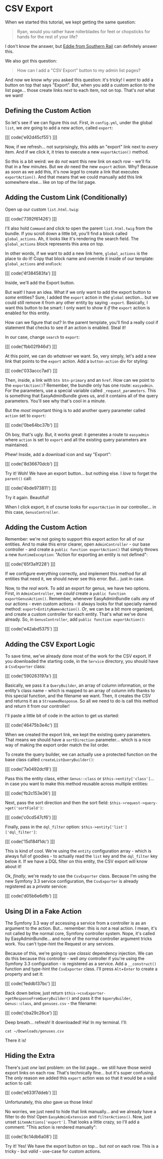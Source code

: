 # CSV Export

When we started this tutorial, we kept getting the same question:

> Ryan, would you rather have rollerblades for feet or chopsticks for hands
> for the rest of your life?

I don't know the answer, but [Eddie from Southern Rail][eddie] can definitely
answer this.

We also got this question:

> How can I add a "CSV Export" button to my admin list pages?

And now we know *why* you asked this question: it's tricky! I *want* to add a button
on top that says "Export". But, when you add a custom action to the list page...
those create links *next* to each item, not on top. That's *not* what we want!

## Defining the Custom Action

So let's see if we can figure this out. First, in `config.yml`, under the global
`list`, we *are* going to add a new action, called `export`:

[[[ code('e92d45cf55') ]]]

Now, if we refresh... not surprisingly, this adds an "export" link next to *every*
item. And if we click it, it tries to execute a new `exportAction()` method.

So this is a bit weird: we do *not* want this new link on each row - we'll fix
that in a few minutes. But we *do* need the new `export` action. Why? Because as
*soon* as we add this, it's now *legal* to create a link that executes `exportAction()`.
And that means that we could manually add this link somewhere else... like on top
of the list page.

## Adding the Custom Link (Conditionally)

Open up our custom `list.html.twig`:

[[[ code('7392f61426') ]]]

I'll also hold `Command` and click to open the parent `list.html.twig` from the bundle.
If you scroll down a little bit, you'll find a block called `global_actions`. Ah,
it looks like it's rendering the search field. The `global_actions` block represents
this area on top.

In other words, if we want to add a new link here, `global_actions` is the place
to do it! Copy that block name and override it inside of our template: `global_actions`
and `endlock`:

[[[ code('4f384583fa') ]]]

Inside, we'll add the Export button.

But wait! I have an idea. What if we only want to add the export button to *some*
entities? Sure, I added the `export` action in the `global` section... but we could
still remove it from any other entity by saying `-export`. Basically, I want this
button to be smart: I only want to show it *if* the `export` action is enabled for
this entity.

How can we figure that out? In the parent template, you'll find a really cool if statement
that checks to see if an action is enabled. Steal it!

In our case, change `search` to `export`:

[[[ code('fbb02f946d') ]]]

At this point, we can do *whatever* we want. So, very simply, let's add a new link
that points to the `export` action. Add a `button-action` div for styling:

[[[ code('033accc7ad') ]]]

Then, inside, a link with `btn btn-primary` and an `href`. How can we point to the
`exportAction()`? Remember, the bundle only has one route: `easyadmin`. For the
parameters, use a special variable called `_request_parameters`. This is something
that EasyAdminBundle gives us, and it contains all of the query parameters. You'll
see why that's cool in a minute.

But the *most* important thing is to add another query parameter called `action`
set to `export`:

[[[ code('0be64bc37b') ]]]

Oh boy, that's ugly. But, it works great: it generates a route to `easyadmin` where
`action` is set to `export` and all the existing query parameters are maintained.

Phew! Inside, add a download icon and say "Export":

[[[ code('8d36670dcb') ]]]

Try it! Woh! We have an export button... but nothing else. I *love* to forget the
`parent()` call:

[[[ code('4bde973811') ]]]

Try it again. Beautiful!

When I click export, it of course looks for `exportAction` in our controller...
in this case, `GenusController`. 

## Adding the Custom Action

Remember: we're not going to support this export action for all of our entities.
And to make this error clearer, open `AdminController` - our base controller - and
create a `public function exportAction()` that simply throws a new `RuntimeException`:
"Action for exporting an entity is not defined":

[[[ code('65f3a1f228') ]]]

If we configure everything correctly, and implement this method for all entities
that need it, we should never see this error. But... just in case.

Now, to the *real* work. To add an export for genus, we have two options. First,
in `AdminController`, we *could* create a `public function exportGenusAction()`. Remember,
whenever EasyAdminBundle calls *any* of our actions - even custom actions - it
always looks for that specially named method: `export<EntityName>Action()`. *Or*, we
can be a bit more organized, and create a custom controller for each entity. That's
what we've done already. So, in `GenusController`, add `public function exportAction()`:

[[[ code('e42abd5375') ]]]

## Adding the CSV Export Logic

To save time, we've already done most of the work for the CSV export. If you downloaded
the starting code, in the `Service` directory, you should have a `CsvExporter` class:

[[[ code('590263197a') ]]]

Basically, we pass it a `QueryBuilder`, an array of column information, or the
entity's class name - which is mapped to an array of column info thanks to this
special function, and the filename we want. Then, it creates the CSV and returns
it as a `StreamedResponse`. So all we need to do is call this method and return it
from our controller!

I'll paste a little bit of code in the action to get us started:

[[[ code('46475b3e4c') ]]]

When we created the export link, we kept the existing query parameters. That means
we should have a `sortDirection` parameter... which is a nice way of making the export
order match the list order.

To create the query builder, we can actually use a protected function on the
base class called `createListQueryBuilder()`:

[[[ code('7a0492dcf8') ]]]

Pass this the entity class, either `Genus::class` or `$this->entity['class']`...
in case you want to make this method reusable across multiple entities:

[[[ code('fb2c153e36') ]]]

Next, pass the sort direction and then the sort field: `$this->request->query->get('sortField')`:

[[[ code('c0cd547cf6') ]]]

Finally, pass in the `dql_filter` option: `$this->entity['list']['dql_filter']`:

[[[ code('15d184f1dc') ]]]

This is kind of cool. We're using the `entity` configuration array - which is always
full of goodies - to actually read the `list` key and the `dql_filter` key below
it. If we have a DQL filter on this entity, the CSV export will know about it!

Ok, *finally*, we're ready to use the `CsvExporter` class. Because I'm using the
new Symfony 3.3 service configuration, the `CsvExporter` is already registered as
a *private* service:

[[[ code('d05b6e6dfb') ]]]

## Using DI in a Fake Action

The Symfony 3.3 way of accessing a service from a controller is as an argument to
the action. But... remember: this is *not* a real action. I mean, it's not called
by the normal core, Symfony controller system. Nope, it's called by EasyAdminBundle...
and none of the normal controller argument tricks work. You can't type-hint the Request
or any services.

Because of this, we're going to use *classic* dependency injection. We can do this
because this controller - well *any* controller if you're using the Symfony 3.3
configuration - is registered as a service. Add a `__construct()` function and
type-hint the `CsvExporter` class. I'll press `Alt`+`Enter` to create a property and
set it:

[[[ code('feddb137bc') ]]]

Back down below, just return `$this->csvExporter->getResponseFromQueryBuilder()`
and pass it the `$queryBuilder`, `Genus::class`, and `genuses.csv` - the filename:

[[[ code('cba29c26ce') ]]]

Deep breath... refresh! It downloaded! Ha! In my terminal. I'll:

```terminal
cat ~/Downloads/genuses.csv
```

There it is!

## Hiding the Extra 

There's just *one* last problem: on the list page... we still have those weird
export links on each row. That's technically fine... but it's super confusing. The
*only* reason we added this `export` action was so that it would be a valid action
to call:

[[[ code('e633f7ddeb') ]]]

Unfortunately, this *also* gave us those links!

No worries, we just need to hide that link manually... and we already have a filter
to do this! Open `EasyAdminExtension` and `filterActions()`. Now, just unset
`$itemActions['export']`. That looks a little crazy, so I'll add a comment: "This
action is rendered manually":

[[[ code('8c14db6a08') ]]]

Try it! Yes! We have the export button on top... but *not* on each row. This is a
tricky - but *valid* - use-case for custom actions.


[eddie]: https://twitter.com/SouthernRailUK/status/884781072906690561
